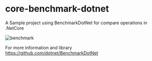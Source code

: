 # core-benchmark-dotnet



A Sample project using BenchmarkDotNet for compare operations in .NetCore 

![benchmark](https://github.com/Elaboree/NetCoreBenchmark/blob/1d2884a89d6d61a7e70db1cf0c32de978c6a1c3b/NetCoreBenchmark/Benchmark.JPG)



For more information and library
https://github.com/dotnet/BenchmarkDotNet


